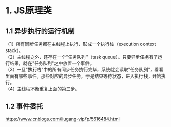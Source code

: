 # 1. JS原理类

## 1.1 异步执行的运行机制

（1）所有同步任务都在主线程上执行，形成一个执行栈（execution context stack）。<br>
（2）主线程之外，还存在一个"任务队列"（task queue）。只要异步任务有了运行结果，就在"任务队列"之中放置一个事件。<br>
（3）一旦"执行栈"中的所有同步任务执行完毕，系统就会读取"任务队列"，看看里面有哪些事件。那些对应的异步任务，于是结束等待状态，进入执行栈，开始执行。<br>
（4）主线程不断重复上面的第三步。<br>

## 1.2 事件委托

https://www.cnblogs.com/liugang-vip/p/5616484.html



